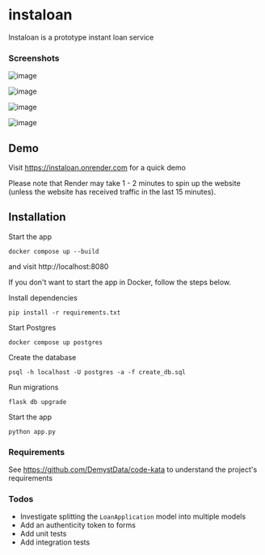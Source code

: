 # instaloan

Instaloan is a prototype instant loan service

### Screenshots

![image](https://github.com/nisanthchunduru/instaloan/assets/1789832/b51b6b09-03eb-4e15-ab8c-ccb349c41217)

![image](https://github.com/nisanthchunduru/instaloan/assets/1789832/bbaada44-73a3-4b1f-a568-d04c2b8ba2a2)

![image](https://github.com/nisanthchunduru/instaloan/assets/1789832/e9742075-c23b-4c17-9ab8-d58e9f701020)

![image](https://github.com/nisanthchunduru/instaloan/assets/1789832/01fd90c8-6d16-4eb9-9d16-0304e686b2cb)

## Demo

Visit https://instaloan.onrender.com for a quick demo

Please note that Render may take 1 - 2 minutes to spin up the website (unless the website has received traffic in the last 15 minutes).

## Installation

Start the app

```
docker compose up --build
```

and visit http://localhost:8080

If you don't want to start the app in Docker, follow the steps below.

Install dependencies

```
pip install -r requirements.txt
```

Start Postgres

```
docker compose up postgres
```

Create the database

```
psql -h localhost -U postgres -a -f create_db.sql
```

Run migrations

```
flask db upgrade
```

Start the app

```
python app.py
```

### Requirements

See https://github.com/DemystData/code-kata to understand the project's requirements

### Todos

- Investigate splitting the `LoanApplication` model into multiple models
- Add an authenticity token to forms
- Add unit tests
- Add integration tests
